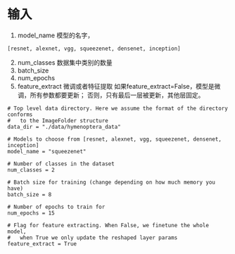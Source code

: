 

# 输入
1. model_name 模型的名字，
```
[resnet, alexnet, vgg, squeezenet, densenet, inception]
```

2. num_classes 数据集中类别的数量
3. batch_size 
4. num_epochs 
5. feature_extract 微调或者特征提取
如果feature_extract=False，模型是微调，所有参数都要更新；
否则，只有最后一层被更新，其他层固定。
```
# Top level data directory. Here we assume the format of the directory conforms
#   to the ImageFolder structure
data_dir = "./data/hymenoptera_data"

# Models to choose from [resnet, alexnet, vgg, squeezenet, densenet, inception]
model_name = "squeezenet"

# Number of classes in the dataset
num_classes = 2

# Batch size for training (change depending on how much memory you have)
batch_size = 8

# Number of epochs to train for
num_epochs = 15

# Flag for feature extracting. When False, we finetune the whole model,
#   when True we only update the reshaped layer params
feature_extract = True
```



